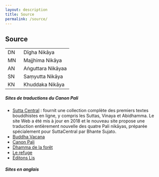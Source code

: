 ```yaml
---
layout: description
title: Source
permalink: /source/
---
```

## Source

<div class="center">
<table>
  <tbody>
    <tr>
      <td>DN</td>
      <td>&nbsp; Dīgha Nikāya</td>
    </tr>
    <tr>
      <td>MN</td>
      <td>&nbsp; Majjhima Nikāya</td>
    </tr>
    <tr>
      <td>AN</td>
      <td>&nbsp; Aṅguttara Nikāyaa</td>
    </tr>
    <tr>
      <td>SN</td>
      <td>&nbsp; Saṃyutta Nikāya</td>
    </tr>
    <tr>
      <td>KN</td>
      <td>&nbsp; Khuddaka Nikāya</td>
    </tr>
  </tbody>
</table>
</div>

##### Sites de traductions du Canon Pali

- [Sutta Central](https://suttacentral.net/pitaka/sutta) : fournit une collection complète des premiers textes bouddhistes en ligne, y compris les Suttas, Vinaya et Abidhamma. Le site Web a été mis à jour en 2018 et le nouveau site propose une traduction entièrement nouvelle des quatre Pali nikāyas, préparée spécialement pour SuttaCentral par Bhante Sujato.
- [Buddha Vacana](https://www.buddha-vacana.org/fr/index.html)
- [Canon Pali](http://www.canonpali.org/tipitaka/suttapitaka/suttapitaka.html)
- [Dhamma de la forêt](http://www.dhammadelaforet.org/list/list_sutta.html)
- [Le refuge](http://www.refugebouddhique.com/)
- [Éditons Lis](http://editions-lis.org/publications.html)

##### Sites en anglais




